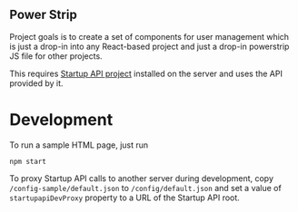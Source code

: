 ## Power Strip

Project goals is to create a set of components for user management which is just a drop-in into any React-based project and just a drop-in powerstrip JS file for other projects.

This requires [Startup API project](https://github.com/StartupAPI/users) installed on the server and uses the API provided by it.

# Development

To run a sample HTML page, just run

```
npm start
```

To proxy Startup API calls to another server during development, copy `/config-sample/default.json` to `/config/default.json` and set a value of `startupapiDevProxy` property to a URL of the Startup API root.
